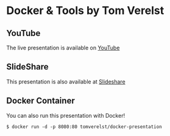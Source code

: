 # Docker & Tools by Tom Verelst

## YouTube
The live presentation is available on [YouTube](https://www.youtube.com/watch?v=heBI7oQvHZU)

## SlideShare
This presentation is also available at [Slideshare](http://www.slideshare.net/OrdinaORAJ/introduction-to-docker-58195842)

## Docker Container
You can also run this presentation with Docker!

```
$ docker run -d -p 8080:80 tomverelst/docker-presentation
```


